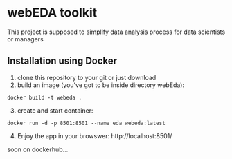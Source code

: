 # webEDA toolkit
This project is supposed to simplify data analysis process for data scientists or managers

## Installation using Docker
1) clone this repository to your git or just download
2) build an image (you've got to be inside directory webEda):
```
docker build -t webeda .
```
3) create and start container:
```
docker run -d -p 8501:8501 --name eda webeda:latest
```
4) Enjoy the app in your browswer: http://localhost:8501/

soon on dockerhub...
